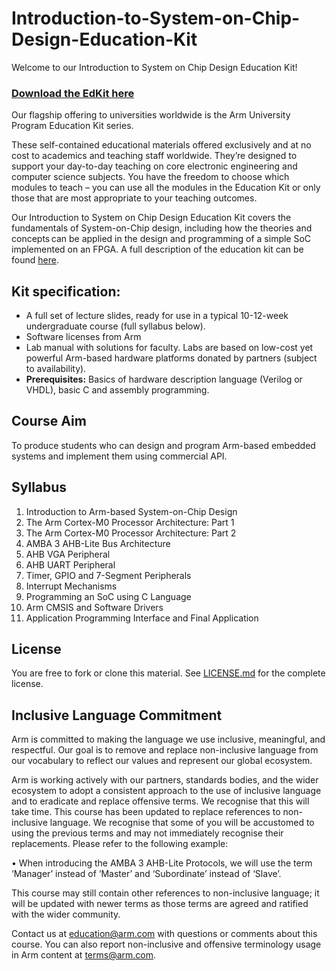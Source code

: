 
# Introduction-to-System-on-Chip-Design-Education-Kit

Welcome to our Introduction to System on Chip Design Education Kit!

### [Download the EdKit here](https://github.com/arm-university/Introduction-to-SoC-Design-Education-Kit/archive/refs/heads/main.zip)

Our flagship offering to universities worldwide is the Arm University Program Education Kit series.

These self-contained educational materials offered exclusively and at no cost to academics and teaching staff worldwide. They’re designed to support your day-to-day teaching on core electronic engineering and computer science subjects. You have the freedom to choose which modules to teach – you can use all the modules in the Education Kit or only those that are most appropriate to your teaching outcomes.

Our Introduction to System on Chip Design Education Kit covers the fundamentals of System-on-Chip design, including how the theories and concepts can be applied in the design and programming of a simple SoC implemented on an FPGA. A full description of the education kit can be found [here](https://www.arm.com/resources/education/education-kits/introduction-to-soc).


 ## Kit specification:

* A full set of lecture slides, ready for use in a typical 10-12-week undergraduate course (full syllabus below).
* Software licenses from Arm
* Lab manual with solutions for faculty. Labs are based on low-cost yet powerful Arm-based hardware platforms donated by partners (subject to availability). 
* **Prerequisites:** Basics of hardware description language (Verilog or VHDL), basic C and assembly programming.

## Course Aim
To produce students who can design and program Arm-based embedded systems and implement them using commercial API.

## Syllabus
1. Introduction to Arm-based System-on-Chip Design
1. The Arm Cortex-M0 Processor Architecture: Part 1
1. The Arm Cortex-M0 Processor Architecture: Part 2
1. AMBA 3 AHB-Lite Bus Architecture
1. AHB VGA Peripheral
1. AHB UART Peripheral 
1. Timer, GPIO and 7-Segment Peripherals
1. Interrupt Mechanisms 
1. Programming an SoC using C Language
1. Arm CMSIS and Software Drivers
1. Application Programming Interface and Final Application 


## License
You are free to fork or clone this material. See [LICENSE.md](https://github.com/arm-university/Introduction-to-SoC-Design-Education-Kit/blob/main/License/LICENSE.md) for the complete license.

## Inclusive Language Commitment
Arm is committed to making the language we use inclusive, meaningful, and respectful. Our goal is to remove and replace non-inclusive language from our vocabulary to reflect our values and represent our global ecosystem.
 
Arm is working actively with our partners, standards bodies, and the wider ecosystem to adopt a consistent approach to the use of inclusive language and to eradicate and replace offensive terms. We recognise that this will take time. This course has been updated to replace references to non-inclusive language. We recognise that some of you will be accustomed to using the previous terms and may not immediately recognise their replacements. Please refer to the following example:

•	When introducing the AMBA 3 AHB-Lite Protocols, we will use the term ‘Manager’ instead of ‘Master’ and ‘Subordinate’ instead of ‘Slave’. 

This course may still contain other references to non-inclusive language; it will be updated with newer terms as those terms are agreed and ratified with the wider community.

Contact us at education@arm.com with questions or comments about this course. You can also report non-inclusive and offensive terminology usage in Arm content at terms@arm.com.
